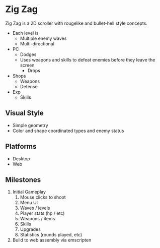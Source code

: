 # Zig Zag

Zig Zag is a 2D scroller with rougelike and bullet-hell style concepts.

- Each level is
  - Multiple enemy waves
  - Multi-directional
- PC
  - Dodges
  - Uses weapons and skills to defeat enemies before they leave the screen
    - Drops
- Shops
  - Weapons
  - Defense
- Exp
  - Skills

## Visual Style

- Simple geometry
- Color and shape coordinated types and enemy status

## Platforms

- Desktop
- Web

## Milestones

1. Initial Gameplay
   1. Mouse clicks to shoot
   1. Menu UI
   1. Waves / levels
   1. Player stats (hp / etc)
   1. Weapons / items
   1. Skills
   1. Upgrades
   1. Statistics (rounds played, etc)
1. Build to web assembly via emscripten
